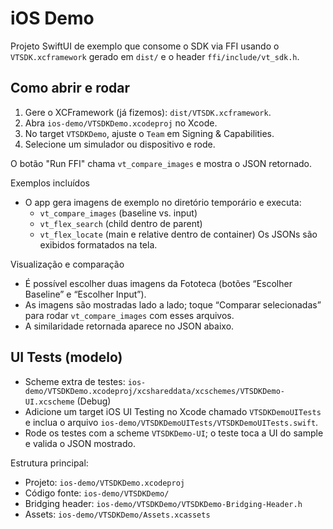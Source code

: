 # iOS Demo

Projeto SwiftUI de exemplo que consome o SDK via FFI usando o `VTSDK.xcframework` gerado em `dist/` e o header `ffi/include/vt_sdk.h`.

## Como abrir e rodar

1) Gere o XCFramework (já fizemos): `dist/VTSDK.xcframework`.
2) Abra `ios-demo/VTSDKDemo.xcodeproj` no Xcode.
3) No target `VTSDKDemo`, ajuste o `Team` em Signing & Capabilities.
4) Selecione um simulador ou dispositivo e rode.

O botão "Run FFI" chama `vt_compare_images` e mostra o JSON retornado.

Exemplos incluídos
- O app gera imagens de exemplo no diretório temporário e executa:
  - `vt_compare_images` (baseline vs. input)
  - `vt_flex_search` (child dentro de parent)
  - `vt_flex_locate` (main e relative dentro de container)
  Os JSONs são exibidos formatados na tela.

Visualização e comparação
- É possível escolher duas imagens da Fototeca (botões “Escolher Baseline” e “Escolher Input”).
- As imagens são mostradas lado a lado; toque “Comparar selecionadas” para rodar `vt_compare_images` com esses arquivos.
- A similaridade retornada aparece no JSON abaixo.

## UI Tests (modelo)

- Scheme extra de testes: `ios-demo/VTSDKDemo.xcodeproj/xcshareddata/xcschemes/VTSDKDemo-UI.xcscheme` (Debug)
- Adicione um target iOS UI Testing no Xcode chamado `VTSDKDemoUITests` e inclua o arquivo `ios-demo/VTSDKDemoUITests/VTSDKDemoUITests.swift`.
- Rode os testes com a scheme `VTSDKDemo-UI`; o teste toca a UI do sample e valida o JSON mostrado.

Estrutura principal:
- Projeto: `ios-demo/VTSDKDemo.xcodeproj`
- Código fonte: `ios-demo/VTSDKDemo/`
- Bridging header: `ios-demo/VTSDKDemo/VTSDKDemo-Bridging-Header.h`
- Assets: `ios-demo/VTSDKDemo/Assets.xcassets`
